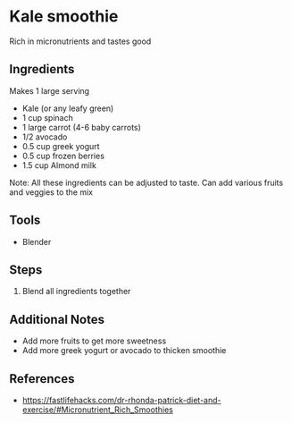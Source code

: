 Kale smoothie
======
Rich in micronutrients and tastes good

## Ingredients
Makes 1 large serving
* Kale (or any leafy green)
* 1 cup spinach
* 1 large carrot (4-6 baby carrots)
* 1/2 avocado
* 0.5 cup greek yogurt
* 0.5 cup frozen berries
* 1.5 cup Almond milk

Note: All these ingredients can be adjusted to taste. Can add various fruits and veggies to the mix

## Tools
* Blender

## Steps
1. Blend all ingredients together

## Additional Notes
* Add more fruits to get more sweetness
* Add more greek yogurt or avocado to thicken smoothie

## References
* https://fastlifehacks.com/dr-rhonda-patrick-diet-and-exercise/#Micronutrient_Rich_Smoothies
